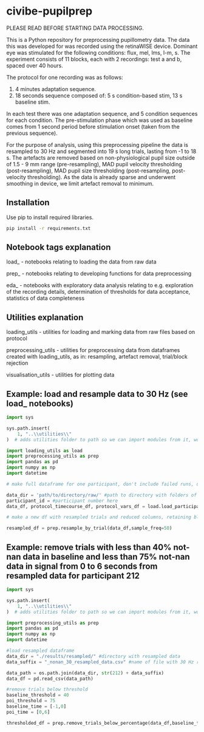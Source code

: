 # civibe-pupilprep

PLEASE READ BEFORE STARTING DATA PROCESSING.

This is a Python repository for preprocessing pupillometry data. The data this was developed for was recorded using the retinaWISE device. Dominant eye was stimulated for the following conditions: flux, mel, lms, l-m, s. The experiment consists of 11 blocks, each with 2 recordings: test a and b, spaced over 40 hours.

The protocol for one recording was as follows:
1. 4 minutes adaptation sequence.
2. 18 seconds sequence composed of: 5 s condition-based stim, 13 s baseline stim.

In each test there was one adaptation sequence, and 5 condition sequences for each condition. The pre-stimulation phase which was used as baseline comes from 1 second period before stimulation onset (taken from the previous sequence).

For the purpose of analysis, using this preprocessing pipeline the data is resampled to 30 Hz and segmented into 19 s long trials, lasting from -1 to 18 s. The artefacts are removed based on non-physiological pupil size outside of 1.5 - 9 mm range (pre-resampling), MAD pupil velocity thresholding (post-resampling), MAD pupil size thresholding (post-resampling, post-velocity thresholding). As the data is already sparse and underwent smoothing in device, we limit artefact removal to minimum.

## Installation

Use pip to install required libraries.

```bash
pip install -r requirements.txt
```

## Notebook tags explanation

load_ - notebooks relating to loading the data from raw data

prep_ - notebooks relating to developing functions for data preprocessing

eda_ - notebooks with exploratory data analysis relating to e.g. exploration of the recording details, determination of thresholds for data acceptance, statistics of data completeness

## Utilities explanation

loading_utils - utilities for loading and marking data from raw files based on protocol

preprocessing_utils - utilities for preprocessing data from dataframes created with loading_utils, as in: resampling, artefact removal, trial/block rejection

visualisation_utils - utilities for plotting data

## Example: load and resample data to 30 Hz (see load_ notebooks)

```python
import sys

sys.path.insert(
    1, "..\\utilities\\"
)  # adds utilities folder to path so we can import modules from it, won't be needed after packaging. in case of Linux - the path connectors (\\) may need to be changed

import loading_utils as load
import preprocessing_utils as prep
import pandas as pd
import numpy as np
import datetime

# make full dataframe for one participant, don't include failed runs, don't save

data_dir = 'path/to/directory/raw/' #path to directory with folders of structure participant/03_expsession/retinawise/...
participant_id = #participant number here
data_df, protocol_timecourse_df, protocol_vars_df = load.load_participant_data(participant_id,data_dir,include_failed=False,save=False)

# make a new df with resampled trials and reduced columns, retaining block information

resampled_df = prep.resample_by_trial(data_df,sample_freq=50)


```

## Example: remove trials with less than 40% not-nan data in baseline and less than 75% not-nan data in signal from 0 to 6 seconds from resampled data for participant 212

```python
import sys

sys.path.insert(
    1, "..\\utilities\\"
)  # adds utilities folder to path so we can import modules from it, won't be needed after packaging

import preprocessing_utils as prep
import pandas as pd
import numpy as np
import datetime

#load resampled dataframe
data_dir = "./results/resampled/" #directory with resampled data 
data_suffix = "_nonan_30_resampled_data.csv" #name of file with 30 Hz resampled data from participant 2xx, name format: 2xxdata_suffix

data_path = os.path.join(data_dir, str(212) + data_suffix)
data_df = pd.read_csv(data_path)

#remove trials below threshold
baseline_threshold = 40
poi_threshold = 75
baseline_time = [-1,0]
poi_time = [0,6]

thresholded_df = prep.remove_trials_below_percentage(data_df,baseline_threshold,poi_threshold,baseline_time,poi_time)


```

